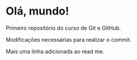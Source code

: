# Olá, mundo!
 Primeiro repositório do curso de Git e GitHub.

Modificações necessárias para realizar o commit.

Mais uma linha adicionada ao read me.
